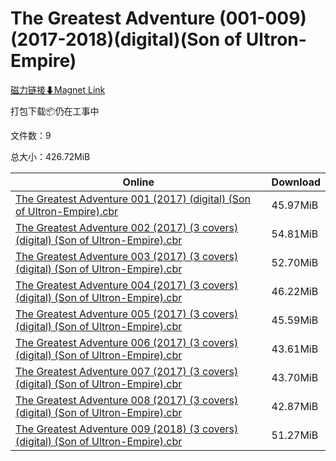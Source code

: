 # The Greatest Adventure (001-009)(2017-2018)(digital)(Son of Ultron-Empire)

[磁力链接⬇Magnet Link](magnet:?xt=urn:btih:ff7b8c17f1981631f779ee90b3eb49daa36640bd&dn=The%20Greatest%20Adventure%20%28001-009%29%282017-2018%29%28digital%29%28Son%20of%20Ultron-Empire%29)

打包下载📦仍在工事中

文件数：9

总大小：426.72MiB

Online | Download
--- | ---
[The Greatest Adventure 001 (2017) (digital) (Son of Ultron-Empire).cbr](https://github.com/alicewish/markdown/blob/master/comic/Greatest-Adventure-001-2017-digital-Son-of-Ultron-Empire-cbr.md) | 45.97MiB
[The Greatest Adventure 002 (2017) (3 covers) (digital) (Son of Ultron-Empire).cbr](https://github.com/alicewish/markdown/blob/master/comic/Greatest-Adventure-002-2017-3-covers-digital-Son-of-Ultron-Empire-cbr.md) | 54.81MiB
[The Greatest Adventure 003 (2017) (3 covers) (digital) (Son of Ultron-Empire).cbr](https://github.com/alicewish/markdown/blob/master/comic/Greatest-Adventure-003-2017-3-covers-digital-Son-of-Ultron-Empire-cbr.md) | 52.70MiB
[The Greatest Adventure 004 (2017) (3 covers) (digital) (Son of Ultron-Empire).cbr](https://github.com/alicewish/markdown/blob/master/comic/Greatest-Adventure-004-2017-3-covers-digital-Son-of-Ultron-Empire-cbr.md) | 46.22MiB
[The Greatest Adventure 005 (2017) (3 covers) (digital) (Son of Ultron-Empire).cbr](https://github.com/alicewish/markdown/blob/master/comic/Greatest-Adventure-005-2017-3-covers-digital-Son-of-Ultron-Empire-cbr.md) | 45.59MiB
[The Greatest Adventure 006 (2017) (3 covers) (digital) (Son of Ultron-Empire).cbr](https://github.com/alicewish/markdown/blob/master/comic/Greatest-Adventure-006-2017-3-covers-digital-Son-of-Ultron-Empire-cbr.md) | 43.61MiB
[The Greatest Adventure 007 (2017) (3 covers) (digital) (Son of Ultron-Empire).cbr](https://github.com/alicewish/markdown/blob/master/comic/Greatest-Adventure-007-2017-3-covers-digital-Son-of-Ultron-Empire-cbr.md) | 43.70MiB
[The Greatest Adventure 008 (2017) (3 covers) (digital) (Son of Ultron-Empire).cbr](https://github.com/alicewish/markdown/blob/master/comic/Greatest-Adventure-008-2017-3-covers-digital-Son-of-Ultron-Empire-cbr.md) | 42.87MiB
[The Greatest Adventure 009 (2018) (3 covers) (digital) (Son of Ultron-Empire).cbr](https://github.com/alicewish/markdown/blob/master/comic/Greatest-Adventure-009-2018-3-covers-digital-Son-of-Ultron-Empire-cbr.md) | 51.27MiB